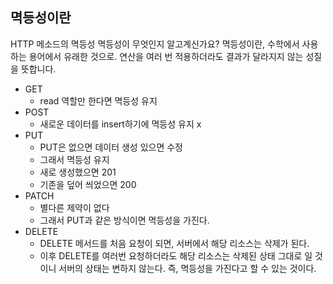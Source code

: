 ## 멱등성이란

HTTP 메소드의 멱등성
멱등성이 무엇인지 알고계신가요? 멱등성이란, 수학에서 사용하는 용어에서 유래한 것으로. 연산을 여러 번 적용하더라도 결과가 달라지지 않는 성질을 뜻합니다.

- GET 
  - read 역할만 한다면 멱등성 유지
- POST
  - 새로운 데이터를 insert하기에 멱등성 유지 x
- PUT
  - PUT은 없으면 데이터 생성 있으면 수정
  - 그래서 멱등성 유지
  - 새로 생성했으면 201
  - 기존을 덮어 씌었으면 200
- PATCH
  - 별다른 제약이 없다
  - 그래서 PUT과 같은 방식이면 멱등성을 가진다.
- DELETE
  - DELETE 메서드를 처음 요청이 되면, 서버에서 해당 리소스는 삭제가 된다. 
  - 이후 DELETE를 여러번 요청하더라도 해당 리소스는 삭제된 상태 그대로 일 것이니 서버의 상태는 변하지 않는다. 즉, 멱등성을 가진다고 할 수 있는 것이다.